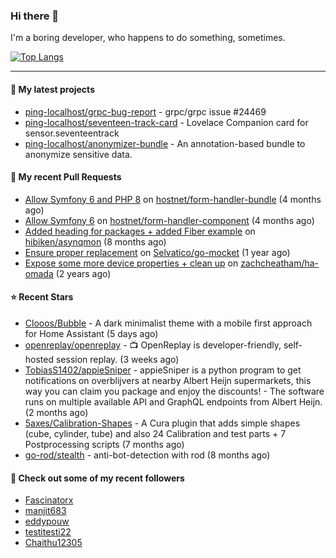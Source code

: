 ### Hi there 👋

I'm a boring developer, who happens to do something, sometimes.

[![Top Langs](https://github-readme-stats.vercel.app/api/top-langs/?username=ping-localhost&langs_count=8&theme=dracula&layout=compact)](https://github.com/anuraghazra/github-readme-stats)

---


#### 🌱 My latest projects

- [ping-localhost/grpc-bug-report](https://github.com/ping-localhost/grpc-bug-report) - grpc/grpc issue #24469
- [ping-localhost/seventeen-track-card](https://github.com/ping-localhost/seventeen-track-card) - Lovelace Companion card for sensor.seventeentrack
- [ping-localhost/anonymizer-bundle](https://github.com/ping-localhost/anonymizer-bundle) - An annotation-based bundle to anonymize sensitive data.





#### 🔨 My recent Pull Requests

- [Allow Symfony 6 and PHP 8](https://github.com/hostnet/form-handler-bundle/pull/76) on [hostnet/form-handler-bundle](https://github.com/hostnet/form-handler-bundle) (4 months ago)
- [Allow Symfony 6](https://github.com/hostnet/form-handler-component/pull/36) on [hostnet/form-handler-component](https://github.com/hostnet/form-handler-component) (4 months ago)
- [Added heading for packages &#43; added Fiber example](https://github.com/hibiken/asynqmon/pull/284) on [hibiken/asynqmon](https://github.com/hibiken/asynqmon) (8 months ago)
- [Ensure proper replacement](https://github.com/Selvatico/go-mocket/pull/31) on [Selvatico/go-mocket](https://github.com/Selvatico/go-mocket) (1 year ago)
- [Expose some more device properties &#43; clean up](https://github.com/zachcheatham/ha-omada/pull/24) on [zachcheatham/ha-omada](https://github.com/zachcheatham/ha-omada) (2 years ago)



#### ⭐ Recent Stars

- [Clooos/Bubble](https://github.com/Clooos/Bubble) - A dark minimalist theme with a mobile first approach for Home Assistant (5 days ago)
- [openreplay/openreplay](https://github.com/openreplay/openreplay) - :tv: OpenReplay is developer-friendly, self-hosted session replay. (3 weeks ago)
- [TobiasS1402/appieSniper](https://github.com/TobiasS1402/appieSniper) - appieSniper is a python program to get notifications on overblijvers at nearby Albert Heijn supermarkets, this way you can claim you package and enjoy the discounts! - The software runs on multiple available API and GraphQL endpoints from Albert Heijn. (2 months ago)
- [5axes/Calibration-Shapes](https://github.com/5axes/Calibration-Shapes) - A Cura plugin that adds simple shapes (cube, cylinder, tube)  and also 24 Calibration and test parts &#43; 7 Postprocessing scripts (7 months ago)
- [go-rod/stealth](https://github.com/go-rod/stealth) - anti-bot-detection with rod (8 months ago)



#### 👯 Check out some of my recent followers

- [Fascinatorx](https://github.com/Fascinatorx)
- [manjit683](https://github.com/manjit683)
- [eddypouw](https://github.com/eddypouw)
- [testitesti22](https://github.com/testitesti22)
- [Chaithu12305](https://github.com/Chaithu12305)

